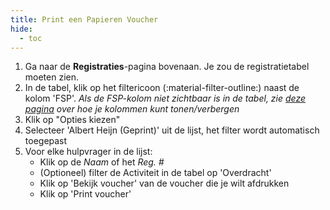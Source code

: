 ```yaml
---
title: Print een Papieren Voucher
hide:
  - toc
---
```


1. Ga naar de **Registraties**-pagina bovenaan. Je zou de registratietabel moeten zien.
2. In de tabel, klik op het filtericoon (:material-filter-outline:) naast de kolom 'FSP'. *Als de FSP-kolom niet zichtbaar is in de tabel, zie [deze pagina](../pa-table/#changing-default-columns) over hoe je kolommen kunt tonen/verbergen*
3. Klik op "Opties kiezen"
4. Selecteer 'Albert Heijn (Geprint)' uit de lijst, het filter wordt automatisch toegepast
5. Voor elke hulpvrager in de lijst:
    - Klik op de *Naam* of het *Reg. #*
    - (Optioneel) filter de Activiteit in de tabel op 'Overdracht'
    - Klik op 'Bekijk voucher' van de voucher die je wilt afdrukken
    - Klik op 'Print voucher'
